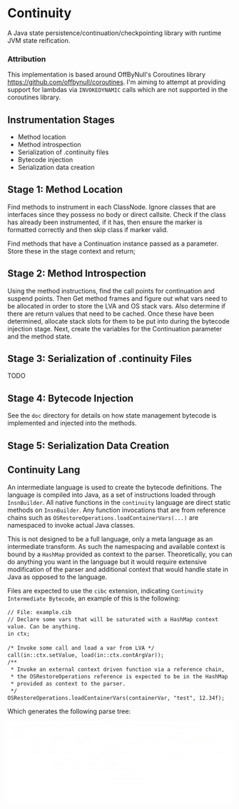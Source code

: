 # Continuity

A Java state persistence/continuation/checkpointing library with runtime JVM state reification.

### Attribution

This implementation is based around OffByNull's Coroutines library <https://github.com/offbynull/coroutines>. I'm aiming
to attempt at providing support for lambdas via `INVOKEDYNAMIC` calls which are not supported in the coroutines library.

## Instrumentation Stages

* Method location
* Method introspection
* Serialization of .continuity files
* Bytecode injection
* Serialization data creation

## Stage 1: Method Location

Find methods to instrument in each ClassNode. Ignore classes that are interfaces since they possess no body or direct callsite.
Check if the class has already been instrumented, if it has, then ensure the marker is formatted correctly and then skip class 
if marker valid.

Find methods that have a Continuation instance passed as a parameter. Store these in the stage context and return;

## Stage 2: Method Introspection

Using the method instructions, find the call points for continuation and suspend points. Then Get method frames and
figure out what vars need to be allocated in order to store the LVA and OS stack vars. Also determine if there are
return values that need to be cached. Once these have been determined, allocate stack slots for them to be put into
during the bytecode injection stage. Next, create the variables for the Continuation parameter and the method state.

## Stage 3: Serialization of .continuity Files

TODO

## Stage 4: Bytecode Injection

See the `doc` directory for details on how state management bytecode is implemented and injected into the methods.

## Stage 5: Serialization Data Creation

## Continuity Lang

An intermediate language is used to create the bytecode definitions. The language is compiled into
Java, as a set of instructions loaded through `InsnBuilder`. All native functions in the `continuity`
language are direct static methods on `InsnBuilder`. Any function invocations that are from reference
chains such as `OSRestoreOperations.loadContainerVars(...)` are namespaced to invoke actual Java
classes.

This is not designed to be a full language, only a meta language as an intermediate transform. As such
the namespacing and available context is bound by a `HashMap` provided as context to the parser. Theoretically,
you can do anything you want in the language but it would require extensive modification of the parser
and additional context that would handle state in Java as opposed to the language.

Files are expected to use the `cibc` extension, indicating `Continuity Intermediate Bytecode`, an example
of this is the following:

```continuity
// File: example.cib
// Declare some vars that will be saturated with a HashMap context value. Can be anything.
in ctx;

/* Invoke some call and load a var from LVA */
call(in::ctx.setValue, load(in::ctx.contArgVar));
/**
 * Invoke an external context driven function via a reference chain,
 * the OSRestoreOperations reference is expected to be in the HashMap
 * provided as context to the parser.
 */
OSRestoreOperations.loadContainerVars(containerVar, "test", 12.34f);
```

Which generates the following parse tree:

<img src="doc/exampleParseTree.png" alt="Example Parse Tree">